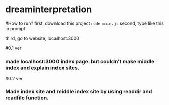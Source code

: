 # dreaminterpretation

#How to run?
first, download this project
```node main.js```
second, type like this in prompt

third, go to website, localhost:3000

#0.1 ver 
### made localhost:3000 index page. but couldn't make middle index and explain index sites.

#0.2 ver
### Made index site and middle index site by using readdir and readfile function.
